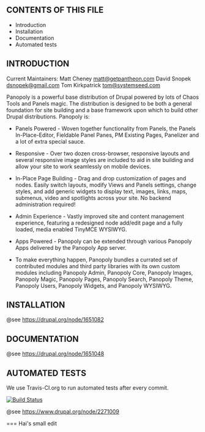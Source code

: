 
CONTENTS OF THIS FILE
---------------------

 * Introduction
 * Installation
 * Documentation
 * Automated tests


INTRODUCTION
------------

Current Maintainers: Matt Cheney <matt@getpantheon.com>
                     David Snopek <dsnopek@gmail.com>
                     Tom Kirkpatrick <tom@systemseed.com>

Panopoly is a powerful base distribution of Drupal powered by lots of
Chaos Tools and Panels magic. The distribution is designed to be both
a general foundation for site building and a base framework upon which
to build other Drupal distributions. Panopoly is:

 * Panels Powered - Woven together functionality from Panels, the Panels
   In-Place-Editor, Fieldable Panel Panes, PM Existing Pages, Panelizer and a
   lot of extra special sauce.

 * Responsive - Over two dozen cross-browser, responsive layouts and several
   responsive image styles are included to aid in site building and allow your
   site to work seamlessly on mobile devices.

 * In-Place Page Building - Drag and drop customization of pages and nodes.
   Easily switch layouts, modify Views and Panels settings, change styles, and
   add generic widgets to display text, images, links, maps, submenus, video
   and spotlights across your site. No backend administration required!

 * Admin Experience - Vastly improved site and content management experience,
   featuring a redesigned node add/edit page and a fully loaded, media enabled
   TinyMCE WYSIWYG.

 * Apps Powered - Panopoly can be extended through various Panopoly Apps
   delivered by the Panopoly App server.

 * To make everything happen, Panopoly bundles a currated set of contributed
   modules and third party libraries with its own custom modules including
   Panopoly Admin, Panopoly Core, Panopoly Images, Panopoly Magic, Panopoly
   Pages, Panopoly Search, Panopoly Theme, Panopoly Users, Panopoly Widgets,
   and Panopoly WYSIWYG.


INSTALLATION
------------

@see https://drupal.org/node/1651082


DOCUMENTATION
-------------

@see https://drupal.org/node/1651048

AUTOMATED TESTS
---------------

We use Travis-CI.org to run automated tests after every commit.

[![Build Status](https://travis-ci.org/panopoly/panopoly.svg?branch=7.x-1.x)](http://travis-ci.org/panopoly/panopoly)

@see https://www.drupal.org/node/2271009

===
Hai's small edit
